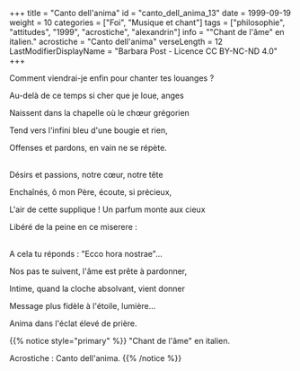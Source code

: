 +++
title = "Canto dell'anima"
id = "canto_dell_anima_13"
date = 1999-09-19
weight = 10
categories = ["Foi", "Musique et chant"]
tags = ["philosophie", "attitudes", "1999", "acrostiche", "alexandrin"]
info = "\"Chant de l'âme\" en italien."
acrostiche = "Canto dell'anima"
verseLength = 12
LastModifierDisplayName = "Barbara Post - Licence CC BY-NC-ND 4.0"
+++

Comment viendrai-je enfin pour chanter tes louanges ?

Au-delà de ce temps si cher que je loue, anges

Naissent dans la chapelle où le chœur grégorien

Tend vers l'infini bleu d'une bougie et rien,

Offenses et pardons, en vain ne se répète.

 \
Désirs et passions, notre cœur, notre tête

Enchaînés, ô mon Père, écoute, si précieux,

L'air de cette supplique ! Un parfum monte aux cieux

Libéré de la peine en ce miserere :

 \
A cela tu réponds : "Ecco hora nostrae"...

Nos pas te suivent, l'âme est prête à pardonner,

Intime, quand la cloche absolvant, vient donner

Message plus fidèle à l'étoile, lumière...

Anima dans l'éclat élevé de prière.

{{% notice style="primary" %}}
"Chant de l'âme" en italien.

Acrostiche : Canto dell'anima.
{{% /notice %}}
